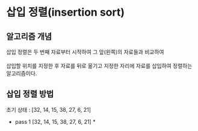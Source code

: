 # 삽입 정렬(insertion sort)

## 알고리즘 개념
삽입 정렬은 두 번째 자료부터 시작하여 그 앞(왼쪽)의 자료들과 비교하여<br/><br/>
삽입할 위치를 지정한 후 자료를 뒤로 옮기고 지정한 자리에 자료를 삽입하여 정렬하는 알고리즘이다.

## 삽입 정렬 방법
초기 상태 : [32, 14, 15, 38, 27, 6, 21]
* pass 1 [32, 14, 15, 38, 27, 6, 21]
  * 
